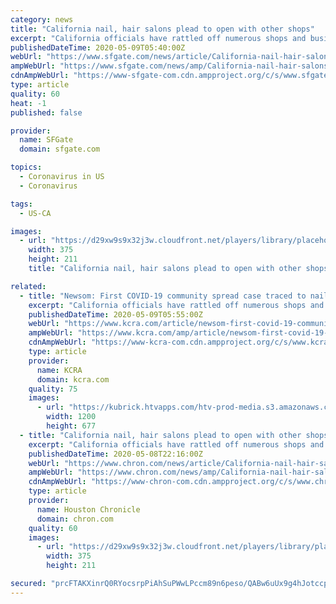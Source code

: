 ```yaml
---
category: news
title: "California nail, hair salons plead to open with other shops"
excerpt: "California officials have rattled off numerous shops and businesses that can start reopening under rules aimed at preventing the spread of the coronavirus - but hair and nail salons are nowhere on the list."
publishedDateTime: 2020-05-09T05:40:00Z
webUrl: "https://www.sfgate.com/news/article/California-nail-hair-salons-plead-to-open-with-15257809.php"
ampWebUrl: "https://www.sfgate.com/news/amp/California-nail-hair-salons-plead-to-open-with-15257809.php"
cdnAmpWebUrl: "https://www-sfgate-com.cdn.ampproject.org/c/s/www.sfgate.com/news/amp/California-nail-hair-salons-plead-to-open-with-15257809.php"
type: article
quality: 60
heat: -1
published: false

provider:
  name: SFGate
  domain: sfgate.com

topics:
  - Coronavirus in US
  - Coronavirus

tags:
  - US-CA

images:
  - url: "https://d29xw9s9x32j3w.cloudfront.net/players/library/placeholder.png"
    width: 375
    height: 211
    title: "California nail, hair salons plead to open with other shops"

related:
  - title: "Newsom: First COVID-19 community spread case traced to nail salon"
    excerpt: "California officials have rattled off numerous shops and businesses that can now start reopening under rules aimed at preventing the spread of the coronavirus - but hair and nail salons are nowhere on the list."
    publishedDateTime: 2020-05-09T05:55:00Z
    webUrl: "https://www.kcra.com/article/newsom-first-covid-19-community-spread-case-traced-to-nail-salon/32421155"
    ampWebUrl: "https://www.kcra.com/amp/article/newsom-first-covid-19-community-spread-case-traced-to-nail-salon/32421155"
    cdnAmpWebUrl: "https://www-kcra-com.cdn.ampproject.org/c/s/www.kcra.com/amp/article/newsom-first-covid-19-community-spread-case-traced-to-nail-salon/32421155"
    type: article
    provider:
      name: KCRA
      domain: kcra.com
    quality: 75
    images:
      - url: "https://kubrick.htvapps.com/htv-prod-media.s3.amazonaws.com/images/ap-yuba-nail-salon-1588978116.jpg?crop=1.00xw:0.846xh;0,0.0416xh&resize=1200:*"
        width: 1200
        height: 677
  - title: "California nail, hair salons plead to open with other shops"
    excerpt: "California officials have rattled off numerous shops and businesses that can now start reopening under rules aimed at preventing the spread of the coronavirus - but hair and nail salons are nowhere on the list."
    publishedDateTime: 2020-05-08T22:16:00Z
    webUrl: "https://www.chron.com/news/article/California-nail-hair-salons-plead-to-open-with-15257809.php"
    ampWebUrl: "https://www.chron.com/news/amp/California-nail-hair-salons-plead-to-open-with-15257809.php"
    cdnAmpWebUrl: "https://www-chron-com.cdn.ampproject.org/c/s/www.chron.com/news/amp/California-nail-hair-salons-plead-to-open-with-15257809.php"
    type: article
    provider:
      name: Houston Chronicle
      domain: chron.com
    quality: 60
    images:
      - url: "https://d29xw9s9x32j3w.cloudfront.net/players/library/placeholder.png"
        width: 375
        height: 211

secured: "prcFTAKXinrQ0RYocsrpPiAhSuPWwLPccm89n6peso/QABw6uUx9g4hJotccpUWRFuMX5Uo8kYIgEjuBq06UWyxqMU454EaKvzMNiu7HhgSzGwLZvynvP1hL9fjcL+GQQb3Bme6rOJnxI3wmQ2IiLsby0kL4rsiqPCH4QDB63OGoUO7glS21f+YXQrUJwkeF5HwCCenNXgvyi10gj4GNGLVafqCkIN+tcFH8VEXFI+TETlo2yiddaauH+kKkuJEz3i1iZ50u+sNOJXXzAVCTY3b89SvMapB0gtX4oQ9r/10SW5BsURWKS8YibOOF+U2YBIJSk9eg+Ui5cnH7qKu0IlTzAy0rM5Qjpv2OCnxw9fPNaW/lsBCVBRkPVydAdWFDAUl5PJnUhdy9rQg3PNQoWzh/yxbLN7VmdvVl9lWUoNBWW5coYmHVGZ+8k2S+k21xnynUIZGIsd2YY9oxqrWLqs0k5RKqbhRFjnQXHH8OZxs=;WRPAPFO/NpZAO8Za0fb+xA=="
---
```


